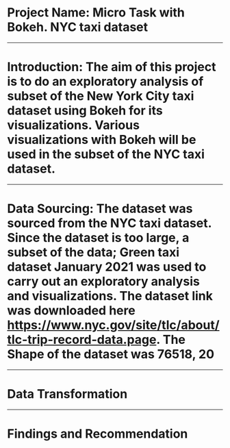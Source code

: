# Project Name: Micro Task with Bokeh. NYC taxi dataset

----
# Introduction: The aim of this project is to do an exploratory analysis of subset of the New York City taxi dataset using Bokeh for its visualizations. Various visualizations with Bokeh will be used in the subset of the NYC taxi dataset.


-----
# Data Sourcing: The dataset was sourced from the NYC taxi dataset. Since the dataset is too large, a subset of the data; Green taxi dataset January 2021 was used to carry out an exploratory analysis and visualizations. The dataset link was downloaded here https://www.nyc.gov/site/tlc/about/tlc-trip-record-data.page. The Shape of the dataset was 76518, 20




-----
# Data Transformation



----
# Findings and Recommendation


